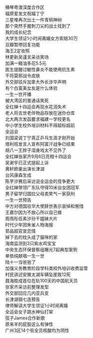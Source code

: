 横琴粤澳深度合作区  
福原爱发文祝福丁宁  
三星堆再次出土一件青铜神树  
那个突然手握刺刀尖的战士找到了  
我的成长纪念  
大学生领证1小时闹离婚女方索赔30万  
豆瓣暂停回复功能  
海王2定妆照  
林更新吴谨言采访笑场  
加满一箱油多花5.5元  
医生提醒过敏性鼻炎不能使用抗生素  
干将莫邪战令皮肤  
外交部驳斥加拿大外长涉华声明  
有个白富美女友是什么体验  
一生一世开播  
被大湾区的普通话笑死  
全红婵十四运会再现水花消失术  
老人将去世老伴物品存放在迷你仓库  
北大两次发函要求福建一学校更名  
中小学生校外培训材料不得超标超前  
全运会  
刘国梁说丁宁真正乒乓生涯才刚开始  
塔利班发言人宣布阿富汗战争已结束  
胡八一王胖子湿身戏太不见外了  
全红婵张家齐9月6日亮相十四运会  
吴谢宇已正式提起上诉  
黄轩欧豪出演长津湖  
台风康森生成  
陈芋汐赛后采访说全运会的竞争更大  
全红婵带领广东队夺得10米台女团冠军  
男子留学归国拉父母卖笑气一家获刑  
一生一世预告  
中方对德国驻华大使辞世表示哀悼和惋惜  
王嘉尔因为不放心所以自己做  
周雨彤任素汐孙千姐妹大片  
时代少年团朱雀人物海报  
郭品超官宣恋情  
掉下去的枕头成了猫咪的家  
海南监测到3只紫水鸡宝宝  
中央生态环保督察组曝光7起典型案例  
单依纯献唱一生一世  
陆十一当爸爸了  
加强义务教育阶段学科类校外培训收费监管  
村民讲述安徽太湖车辆坠崖致12死  
聂海胜成首位在轨100天的中国航天员  
张家齐采访前整理发型  
外交部回应几内亚兵变  
长津湖钢七连预告  
律师解读大学生领证1小时闹离婚  
全运会女子跳水神仙打架  
弦子James合作新歌  
原来羊的屁股这么有弹性  
广州3区14个街全员核酸均为阴性  
